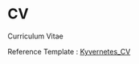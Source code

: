 # CV
Curriculum Vitae

Reference Template : [Kyvernetes_CV](https://www.overleaf.com/latex/templates/kyvernetes-cv/fmbbmmbvwxxy)